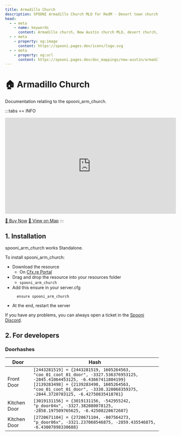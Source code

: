 ```yaml
---
title: Armadillo Church
description: SPOONI Armadillo Church MLO for RedM - Desert town church with detailed interior. Religious building for Armadillo roleplay in Red Dead Redemption 2 New Austin.
head:
  - - meta
    - name: keywords
      content: Armadillo church, New Austin church MLO, desert church, Armadillo buildings, religious building, RedM Armadillo, RDR2 New Austin
  - - meta
    - property: og:image
      content: https://spooni.pages.dev/icons/logo.svg
  - - meta
    - property: og:url
      content: https://spooni.pages.dev/doc_mappings/new-austin/armadillo/spooni_arm_church
---
```


# 🏠 Armadillo Church
Documentation relating to the spooni_arm_church.

:::tabs
== INFO
<iframe width="560" height="315" src="https://www.youtube.com/embed/3MS5u8VU9gQ?si=z0WUjesZB-4y3Zex" frameborder="0" allow="accelerometer; autoplay; clipboard-write; encrypted-media; gyroscope; picture-in-picture; web-share" referrerpolicy="strict-origin-when-cross-origin" allowfullscreen></iframe>

<a href="https://spooni-mapping.tebex.io/package/6598116" class="button-buy">🛒 Buy Now</a>
<a href="https://spooni.de/rdr2/?m=house19" class="button-map">📍 View on Map</a>
:::

## 1. Installation
spooni_arm_church works Standalone.  

To install spooni_arm_church:
- Download the resource
  - On [Cfx.re Portal](https://portal.cfx.re/)
- Drag and drop the resource into your resources folder
  - `spooni_arm_church`
- Add this ensure in your server.cfg
  ```
    ensure spooni_arm_church
  ```
- At the end, restart the server

If you have any problems, you can always open a ticket in the [Spooni Discord](https://discord.gg/spooni).

## 2. For developers
### Doorhashes
| Door                      | Hash
|---------------------------|----------------------------------------------------------------------------------|
| Front Door                | `[2443281519] = {2443281519, 1605264563, "coo_01_coot_01_door", -3327.536376953125, -2845.41064453125, -6.43667411804199}` <br> `[2139283498] = {2139283498, 1605264563, "coo_01_coot_01_door", -3330.320068359375, -2844.3720703125, -6.42750835418701}`
| Kitchen Door              | `[3019131156] = {3019131156, -542955242, "p_door04x", -3327.382080078125, -2858.197509765625, -6.42508220672607}`
| Kitchen Door              | `[2720671104] = {2720671104, -807564273, "p_door06x", -3321.237060546875, -2859.435546875, -6.43007898330688}`